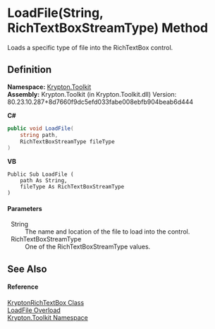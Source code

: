 # LoadFile(String, RichTextBoxStreamType) Method


Loads a specific type of file into the RichTextBox control.



## Definition
**Namespace:** <a href="79d2eac2-21f4-54ff-7552-b20c33c30600.md">Krypton.Toolkit</a>  
**Assembly:** Krypton.Toolkit (in Krypton.Toolkit.dll) Version: 80.23.10.287+8d7660f9dc5efd033fabe008ebfb904beab6d444

**C#**
``` C#
public void LoadFile(
	string path,
	RichTextBoxStreamType fileType
)
```
**VB**
``` VB
Public Sub LoadFile ( 
	path As String,
	fileType As RichTextBoxStreamType
)
```



#### Parameters
<dl><dt>  String</dt><dd>The name and location of the file to load into the control.</dd><dt>  RichTextBoxStreamType</dt><dd>One of the RichTextBoxStreamType values.</dd></dl>

## See Also


#### Reference
<a href="d103592f-1fd8-ac7d-2a60-d967f7d4d149.md">KryptonRichTextBox Class</a>  
<a href="9b0e3190-755e-4279-a794-9e063c8311f6.md">LoadFile Overload</a>  
<a href="79d2eac2-21f4-54ff-7552-b20c33c30600.md">Krypton.Toolkit Namespace</a>  

